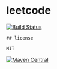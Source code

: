 # leetcode 



[![Build Status][build-badge]][build-status]

[build-badge]: https://img.shields.io/travis/xd03122049/leetcode.svg
[build-status]: https://travis-ci.org/xd03122049/leetcode

```
## license

MIT
```

[![Maven Central](https://maven-badges.herokuapp.com/maven-central/org.sselab/leetcode/badge.svg)](https://maven-badges.herokuapp.com/maven-central/org.sselab/leetcode)

